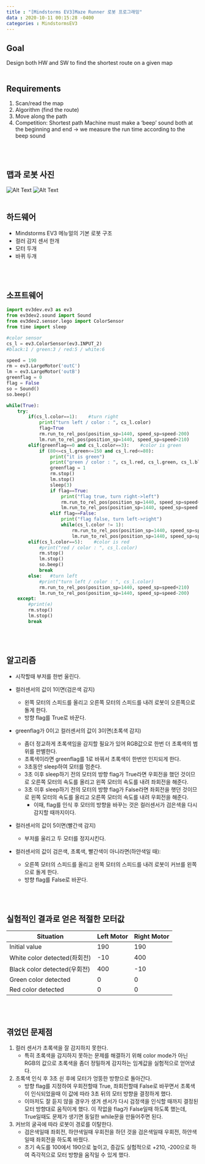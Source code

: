 ```yaml
---
title : "[Mindstorms EV3]Maze Runner 로봇 프로그래밍"
data : 2020-10-11 00:15:28 -0400
categories : MindstormsEV3
---
```

## Goal
Design both HW and SW to find the shortest route on a given map
<br>
<br>

## Requirements
1. Scan/read the map
2. Algorithm (find the route)
3. Move along the path
4. Competition: Shortest path
Machine must make a ‘beep’ sound both at the beginning and end
-> we measure the run time according to the beep sound 
<br>
<br>

## 맵과 로봇 사진
![Alt Text](/assets/images/MindstormsEV3/mazerunner_map.png)
![Alt Text](/assets/images/MindstormsEV3/robot_s.jpeg)
<br>
<br>

## 하드웨어
- Mindstorms EV3 메뉴얼의 기본 로봇 구조
- 컬러 감지 센서 한개
- 모터 두개
- 바퀴 두개
<br>
<br>

## 소프트웨어
```python
import ev3dev.ev3 as ev3
from ev3dev2.sound import Sound
from ev3dev2.sensor.lego import ColorSensor
from time import sleep

#color sensor
cs_l = ev3.ColorSensor(ev3.INPUT_2)
#black:1 / green:3 / red:5 / white:6

speed = 190
rm = ev3.LargeMotor('outC')
lm = ev3.LargeMotor('outB')
greenflag = 0
flag = False
so = Sound()
so.beep()

while(True):
    try:
        if(cs_l.color==1):    #turn right
            print("turn left / color : ", cs_l.color)
            flag=True
            rm.run_to_rel_pos(position_sp=1440, speed_sp=speed-200)
            lm.run_to_rel_pos(position_sp=1440, speed_sp=speed+210)
        elif(greenflag==0 and cs_l.color==3):    #color is green
            if (80<=cs_l.green<=150 and cs_l.red<=80):
                print("it is green")
                print("green / color : ", cs_l.red, cs_l.green, cs_l.blue)
                greenflag = 1
                rm.stop()
                lm.stop()
                sleep(3)
                if flag==True:
                    print("flag true, turn right->left")
                    rm.run_to_rel_pos(position_sp=1440, speed_sp=speed+210)
                    lm.run_to_rel_pos(position_sp=1440, speed_sp=speed-200)
                elif flag==False:
                    print("flag false, turn left->right")
                    while(cs_l.color != 1):
                        rm.run_to_rel_pos(position_sp=1440, speed_sp=speed-200)
                        lm.run_to_rel_pos(position_sp=1440, speed_sp=speed+210)
        elif(cs_l.color==5):    #color is red
            #print("red / color : ", cs_l.color)
            rm.stop()
            lm.stop()
            so.beep()
            break
        else:   #turn left
            #print("turn left / color : ", cs_l.color)
            rm.run_to_rel_pos(position_sp=1440, speed_sp=speed+210)
            lm.run_to_rel_pos(position_sp=1440, speed_sp=speed-200)
    except:
        #print(e)
        rm.stop()
        lm.stop()
        break
```
<br>
<br>

## 알고리즘
- 시작할때 부저를 한번 울린다.

- 컬러센서의 값이 1이면(검은색 감지)
    - 왼쪽 모터의 스피드를 올리고 오른쪽 모터의 스피드를 내려 로봇이 오른쪽으로 돌게 한다.
    - 방향 flag를 True로 바꾼다.

- greenflag가 0이고 컬러센서의 값이 3이면(초록색 감지)
    - 좀더 정교하게 초록색임을 감지할 필요가 있어 RGB값으로 한번 더 초록색의 범위를 판별한다.
    - 초록색이라면 greenflag를 1로 바꿔서 초록색이 한번만 인지되게 한다.
    - 3초동안 sleep하여 모터를 멈춘다. 
    - 3초 이후 sleep하기 전의 모터의 방향 flag가 True라면 우회전을 했던 것이므로 오른쪽 모터의 속도를 올리고 왼쪽 모터의 속도를 내려 좌회전을 해준다.
    - 3초 이후 sleep하기 전의 모터의 방향 flag가 False라면 좌회전을 햇던 것이므로 왼쪽 모터의 속도를 올리고 오른쪽 모터의 속도를 내려 우회전을 해준다.
        - 이때, flag를 인식 후 모터의 방향을 바꾸는 것은 컬러센서가 검은색을 다시 감지할 때까지이다.

- 컬러센서의 값이 5이면(빨간색 감지)
    - 부저를 울리고 두 모터를 정지시킨다.
    
- 컬러센서의 값이 검은색, 초록색, 빨간색이 아니라면(하얀색일 때):
    - 오른쪽 모터의 스피드를 올리고 왼쪽 모터의 스피드를 내려 로봇이 커브를 왼쪽으로 돌게 한다.
    - 방향 flag를 False로 바꾼다.
<br>
<br>

## 실험적인 결과로 얻은 적절한 모터값


|Situation|Left Motor|Right Motor|
|---|---|---|
|Initial value|190|190|
|White color detected(좌회전)|-10|400|
|Black color detected(우회전)|400|-10|
|Green color detected|0|0|
|Red color detected|0|0|

<br>
<br>

## 겪었던 문제점
1.  컬러 센서가 초록색을 잘 감지하지 못한다.
    - 특히 초록색을 감지하지 못하는 문제를 해결하기 위해 color mode가 아닌 RGB의 값으로 초록색을 좀더 정밀하게 감지하는 임계값을 실험적으로 얻어냈다.
2. 초록색 인식 후 3초 쉰 후에 모터가 엉뚱한 방향으로 돌아간다.
    - 방향 flag를 지정하여 우회전할때 True, 좌회전할때 False로 바꾸면서 초록색이 인식되었을때 이 값에 따라 3초 뒤의 모터 방향을 결정하게 했다.
    - 이마저도 잘 듣지 않을 경우가 생겨 센서가 다시 검정색을 인식할 때까지 결정된 모터 방향대로 움직이게 했다. 이 작없을 flag가 False일때 하도록 했는데, True일때도 문제가 생기면 동일한 while문을 만들어주면 된다.
3. 커브의 굴곡에 따라 로봇이 경로를 이탈한다.
    - 검은색일때 좌회전, 하얀색일때 우회전을 하던 것을 검은색일때 우회전, 하얀색일때 좌회전을 하도록 바꿨다.
    - 초기 속도를 100에서 190으로 높이고, 증감도 실험적으로 +210, -200으로 하여 즉각적으로 모터 방향을 움직일 수 있게 했다.
